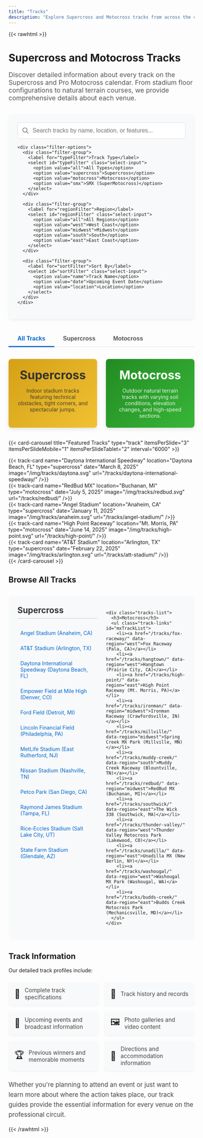 ```yaml
---
title: "Tracks"
description: "Explore Supercross and Motocross tracks from across the country featuring detailed information and specifications"
---
```


{{< rawhtml >}}
<div class="tracks-header">
  <h1>Supercross and Motocross Tracks</h1>
  <p class="tracks-intro">
    Discover detailed information about every track on the Supercross and Pro Motocross calendar. From stadium floor configurations to natural terrain courses, we provide comprehensive details about each venue.
  </p>

  <!-- Searchable Track Filter Section -->
  <div class="search-filter-container">
    <div class="search-box">
      <input type="text" id="trackSearch" class="search-input" placeholder="Search tracks by name, location, or features..." />
      <svg xmlns="http://www.w3.org/2000/svg" class="search-icon" fill="none" viewBox="0 0 24 24" stroke="currentColor">
        <path stroke-linecap="round" stroke-linejoin="round" stroke-width="2" d="M21 21l-6-6m2-5a7 7 0 11-14 0 7 7 0 0114 0z" />
      </svg>
    </div>
    
    <div class="filter-options">
      <div class="filter-group">
        <label for="typeFilter">Track Type</label>
        <select id="typeFilter" class="select-input">
          <option value="all">All Types</option>
          <option value="supercross">Supercross</option>
          <option value="motocross">Motocross</option>
          <option value="smx">SMX (SuperMotocross)</option>
        </select>
      </div>
      
      <div class="filter-group">
        <label for="regionFilter">Region</label>
        <select id="regionFilter" class="select-input">
          <option value="all">All Regions</option>
          <option value="west">West Coast</option>
          <option value="midwest">Midwest</option>
          <option value="south">South</option>
          <option value="east">East Coast</option>
        </select>
      </div>
      
      <div class="filter-group">
        <label for="sortFilter">Sort By</label>
        <select id="sortFilter" class="select-input">
          <option value="name">Track Name</option>
          <option value="date">Upcoming Event Date</option>
          <option value="location">Location</option>
        </select>
      </div>
    </div>
  </div>
</div>

<div class="track-type-tabs">
  <button id="allTab" class="track-tab active" data-type="all">All Tracks</button>
  <button id="sxTab" class="track-tab" data-type="supercross">Supercross</button>
  <button id="mxTab" class="track-tab" data-type="motocross">Motocross</button>
</div>

<div class="track-types">
  <div class="track-type supercross">
    <h2>Supercross</h2>
    <p>Indoor stadium tracks featuring technical obstacles, tight corners, and spectacular jumps.</p>
  </div>
  
  <div class="track-type motocross">
    <h2>Motocross</h2>
    <p>Outdoor natural terrain tracks with varying soil conditions, elevation changes, and high-speed sections.</p>
  </div>
</div>

{{< card-carousel title="Featured Tracks" type="track" itemsPerSlide="3" itemsPerSlideMobile="1" itemsPerSlideTablet="2" interval="6000" >}}
  <div class="card-carousel-item">
    {{< track-card name="Daytona International Speedway" location="Daytona Beach, FL" type="supercross" date="March 8, 2025" image="/img/tracks/daytona.svg" url="/tracks/daytona-international-speedway/" />}}
  </div>
  <div class="card-carousel-item">
    {{< track-card name="RedBud MX" location="Buchanan, MI" type="motocross" date="July 5, 2025" image="/img/tracks/redbud.svg" url="/tracks/redbud/" />}}
  </div>
  <div class="card-carousel-item">
    {{< track-card name="Angel Stadium" location="Anaheim, CA" type="supercross" date="January 11, 2025" image="/img/tracks/anaheim.svg" url="/tracks/angel-stadium/" />}}
  </div>
  <div class="card-carousel-item">
    {{< track-card name="High Point Raceway" location="Mt. Morris, PA" type="motocross" date="June 14, 2025" image="/img/tracks/high-point.svg" url="/tracks/high-point/" />}}
  </div>
  <div class="card-carousel-item">
    {{< track-card name="AT&T Stadium" location="Arlington, TX" type="supercross" date="February 22, 2025" image="/img/tracks/arlington.svg" url="/tracks/att-stadium/" />}}
  </div>
{{< /card-carousel >}}

<div id="searchResults" class="search-results-container hidden">
  <h2>Search Results <span id="resultCount">(0)</span></h2>
  <div id="noResults" class="no-results hidden">
    <p>No tracks found matching your search criteria.</p>
  </div>
  <div class="track-grid search-results-grid" id="searchResultsGrid">
    <!-- Search results will be dynamically added here -->
  </div>
</div>

<h2>Browse All Tracks</h2>

<div class="interactive-track-grid hidden">
  <div class="tracks-grid">
    <div class="tracks-list">
      <h3>Supercross</h3>
      <ul class="track-links" id="sxTrackList">
        <li><a href="/tracks/angel-stadium/" data-region="west">Angel Stadium (Anaheim, CA)</a></li>
        <li><a href="/tracks/at-t-stadium/" data-region="south">AT&T Stadium (Arlington, TX)</a></li>
        <li><a href="/tracks/daytona-international-speedway/" data-region="south">Daytona International Speedway (Daytona Beach, FL)</a></li>
        <li><a href="/tracks/empower-field/" data-region="west">Empower Field at Mile High (Denver, CO)</a></li>
        <li><a href="/tracks/ford-field/" data-region="midwest">Ford Field (Detroit, MI)</a></li>
        <li><a href="/tracks/lincoln-financial-field/" data-region="east">Lincoln Financial Field (Philadelphia, PA)</a></li>
        <li><a href="/tracks/metlife-stadium/" data-region="east">MetLife Stadium (East Rutherford, NJ)</a></li>
        <li><a href="/tracks/nissan-stadium/" data-region="south">Nissan Stadium (Nashville, TN)</a></li>
        <li><a href="/tracks/petco-park/" data-region="west">Petco Park (San Diego, CA)</a></li>
        <li><a href="/tracks/raymond-james-stadium/" data-region="south">Raymond James Stadium (Tampa, FL)</a></li>
        <li><a href="/tracks/rice-eccles-stadium/" data-region="west">Rice-Eccles Stadium (Salt Lake City, UT)</a></li>
        <li><a href="/tracks/state-farm-stadium/" data-region="west">State Farm Stadium (Glendale, AZ)</a></li>
      </ul>
    </div>
    
    <div class="tracks-list">
      <h3>Motocross</h3>
      <ul class="track-links" id="mxTrackList">
        <li><a href="/tracks/fox-raceway/" data-region="west">Fox Raceway (Pala, CA)</a></li>
        <li><a href="/tracks/hangtown/" data-region="west">Hangtown (Prairie City, CA)</a></li>
        <li><a href="/tracks/high-point/" data-region="east">High Point Raceway (Mt. Morris, PA)</a></li>
        <li><a href="/tracks/ironman/" data-region="midwest">Ironman Raceway (Crawfordsville, IN)</a></li>
        <li><a href="/tracks/millville/" data-region="midwest">Spring Creek MX Park (Millville, MN)</a></li>
        <li><a href="/tracks/muddy-creek/" data-region="south">Muddy Creek Raceway (Blountville, TN)</a></li>
        <li><a href="/tracks/redbud/" data-region="midwest">RedBud MX (Buchanan, MI)</a></li>
        <li><a href="/tracks/southwick/" data-region="east">The Wick 338 (Southwick, MA)</a></li>
        <li><a href="/tracks/thunder-valley/" data-region="west">Thunder Valley Motocross Park (Lakewood, CO)</a></li>
        <li><a href="/tracks/unadilla/" data-region="east">Unadilla MX (New Berlin, NY)</a></li>
        <li><a href="/tracks/washougal/" data-region="west">Washougal MX Park (Washougal, WA)</a></li>
        <li><a href="/tracks/budds-creek/" data-region="east">Budds Creek Motocross Park (Mechanicsville, MD)</a></li>
      </ul>
    </div>
  </div>
</div>

<h2>Track Information</h2>

<div class="tracks-info">
  <p>Our detailed track profiles include:</p>
  
  <ul class="feature-list">
    <li>
      <span class="feature-icon">📏</span>
      <span class="feature-text">Complete track specifications</span>
    </li>
    <li>
      <span class="feature-icon">📜</span>
      <span class="feature-text">Track history and records</span>
    </li>
    <li>
      <span class="feature-icon">📅</span>
      <span class="feature-text">Upcoming events and broadcast information</span>
    </li>
    <li>
      <span class="feature-icon">🖼️</span>
      <span class="feature-text">Photo galleries and video content</span>
    </li>
    <li>
      <span class="feature-icon">🏆</span>
      <span class="feature-text">Previous winners and memorable moments</span>
    </li>
    <li>
      <span class="feature-icon">🚗</span>
      <span class="feature-text">Directions and accommodation information</span>
    </li>
  </ul>
  
  <p class="track-conclusion">Whether you're planning to attend an event or just want to learn more about where the action takes place, our track guides provide the essential information for every venue on the professional circuit.</p>
</div>

<script>
  document.addEventListener('DOMContentLoaded', function() {
    const searchInput = document.getElementById('trackSearch');
    const typeFilter = document.getElementById('typeFilter');
    const regionFilter = document.getElementById('regionFilter');
    const sortFilter = document.getElementById('sortFilter');
    const searchResults = document.getElementById('searchResults');
    const searchResultsGrid = document.getElementById('searchResultsGrid');
    const resultCount = document.getElementById('resultCount');
    const noResults = document.getElementById('noResults');
    const trackTabs = document.querySelectorAll('.track-tab');
    const sxTrackLinks = document.querySelectorAll('#sxTrackList li a');
    const mxTrackLinks = document.querySelectorAll('#mxTrackList li a');
    
    // Sample track data (this would ideally be loaded from your site data)
    // In a real implementation, you would use Hugo to generate this data
    const tracks = [
      { name: "Angel Stadium", location: "Anaheim, CA", type: "supercross", region: "west", date: "January 11, 2025", image: "/img/tracks/angel-stadium.svg", url: "/tracks/angel-stadium/" },
      { name: "AT&T Stadium", location: "Arlington, TX", type: "supercross", region: "south", date: "February 22, 2025", image: "/img/tracks/att-stadium.svg", url: "/tracks/at-t-stadium/" },
      { name: "Daytona International Speedway", location: "Daytona Beach, FL", type: "supercross", region: "south", date: "March 8, 2025", image: "/img/tracks/daytona.svg", url: "/tracks/daytona-international-speedway/" },
      { name: "Fox Raceway", location: "Pala, CA", type: "motocross", region: "west", date: "May 25, 2025", image: "/img/tracks/fox-raceway.svg", url: "/tracks/fox-raceway/" },
      { name: "RedBud MX", location: "Buchanan, MI", type: "motocross", region: "midwest", date: "July 5, 2025", image: "/img/tracks/redbud.svg", url: "/tracks/redbud/" },
      { name: "Unadilla MX", location: "New Berlin, NY", type: "motocross", region: "east", date: "August 16, 2025", image: "/img/tracks/track-template.svg", url: "/tracks/unadilla/" }
    ];
    
    function filterTracks() {
      const searchTerm = searchInput.value.toLowerCase();
      const typeValue = typeFilter.value;
      const regionValue = regionFilter.value;
      const sortValue = sortFilter.value;
      
      let filteredTracks = tracks.filter(track => {
        const nameMatch = track.name.toLowerCase().includes(searchTerm);
        const locationMatch = track.location.toLowerCase().includes(searchTerm);
        const typeMatch = typeValue === 'all' || track.type === typeValue;
        const regionMatch = regionValue === 'all' || track.region === regionValue;
        
        return (nameMatch || locationMatch) && typeMatch && regionMatch;
      });
      
      // Sort the filtered tracks
      filteredTracks.sort((a, b) => {
        if (sortValue === 'name') {
          return a.name.localeCompare(b.name);
        } else if (sortValue === 'date') {
          // This is a simplified sort - in real implementation, you'd use Date objects
          return a.date.localeCompare(b.date);
        } else if (sortValue === 'location') {
          return a.location.localeCompare(b.location);
        }
      });
      
      displayResults(filteredTracks);
    }
    
    function displayResults(filteredTracks) {
      searchResultsGrid.innerHTML = '';
      
      if (filteredTracks.length === 0) {
        noResults.classList.remove('hidden');
        searchResults.classList.remove('hidden');
        resultCount.textContent = '(0)';
        return;
      }
      
      noResults.classList.add('hidden');
      searchResults.classList.remove('hidden');
      resultCount.textContent = `(${filteredTracks.length})`;
      
      filteredTracks.forEach(track => {
        const trackCard = document.createElement('div');
        trackCard.className = 'track-grid-item';
        trackCard.innerHTML = `
          <div class="track-card rounded-lg overflow-hidden shadow-md hover:shadow-xl transition-all duration-300 transform hover:-translate-y-1">
            <div class="relative">
              <img src="${track.image}" alt="${track.name}" class="w-full h-60 object-cover" />
              
              <div class="absolute top-3 right-3 px-3 py-1 rounded-full text-white font-bold text-sm shadow-md track-type-badge ${track.type}-type">
                ${track.type}
              </div>
              
              <div class="absolute bottom-3 right-3 bg-black bg-opacity-70 text-white font-bold px-3 py-1 rounded-md">
                ${track.date}
              </div>
            </div>
            
            <div class="p-4 bg-white dark:bg-neutral-800">
              <h3 class="text-xl font-bold mb-1 text-neutral-800 dark:text-neutral-100">${track.name}</h3>
              
              <div class="mb-2 flex items-center">
                <svg xmlns="http://www.w3.org/2000/svg" fill="none" viewBox="0 0 24 24" stroke-width="1.5" stroke="currentColor" class="w-4 h-4 mr-1 text-neutral-500">
                  <path stroke-linecap="round" stroke-linejoin="round" d="M15 10.5a3 3 0 1 1-6 0 3 3 0 0 1 6 0Z" />
                  <path stroke-linecap="round" stroke-linejoin="round" d="M19.5 10.5c0 7.142-7.5 11.25-7.5 11.25S4.5 17.642 4.5 10.5a7.5 7.5 0 1 1 15 0Z" />
                </svg>
                <span class="text-sm text-neutral-600 dark:text-neutral-400">${track.location}</span>
              </div>
              
              <div class="mt-4 pt-3 border-t border-neutral-200 dark:border-neutral-700 flex justify-center">
                <a href="${track.url}" class="view-track-btn flex items-center">
                  <span>View Details</span>
                  <svg xmlns="http://www.w3.org/2000/svg" class="h-3.5 w-3.5 ml-1" fill="none" viewBox="0 0 24 24" stroke="currentColor">
                    <path stroke-linecap="round" stroke-linejoin="round" stroke-width="2" d="M9 5l7 7-7 7" />
                  </svg>
                </a>
              </div>
            </div>
          </div>
        `;
        
        searchResultsGrid.appendChild(trackCard);
      });
    }
    
    // Filter tracks from the sxTrackList and mxTrackList based on region
    function filterTrackLists() {
      const selectedRegion = regionFilter.value;
      
      if (selectedRegion === 'all') {
        // Show all tracks
        sxTrackLinks.forEach(link => {
          link.parentElement.style.display = 'block';
        });
        
        mxTrackLinks.forEach(link => {
          link.parentElement.style.display = 'block';
        });
        return;
      }
      
      // Filter SX tracks
      sxTrackLinks.forEach(link => {
        const trackRegion = link.getAttribute('data-region');
        if (trackRegion === selectedRegion) {
          link.parentElement.style.display = 'block';
        } else {
          link.parentElement.style.display = 'none';
        }
      });
      
      // Filter MX tracks
      mxTrackLinks.forEach(link => {
        const trackRegion = link.getAttribute('data-region');
        if (trackRegion === selectedRegion) {
          link.parentElement.style.display = 'block';
        } else {
          link.parentElement.style.display = 'none';
        }
      });
    }
    
    // Event listeners
    searchInput.addEventListener('input', filterTracks);
    typeFilter.addEventListener('change', function() {
      filterTracks();
      // Update active tab
      trackTabs.forEach(tab => {
        if (tab.getAttribute('data-type') === typeFilter.value) {
          trackTabs.forEach(t => t.classList.remove('active'));
          tab.classList.add('active');
        }
      });
    });
    
    regionFilter.addEventListener('change', function() {
      filterTracks();
      filterTrackLists();
    });
    
    sortFilter.addEventListener('change', filterTracks);
    
    // Track tabs functionality
    trackTabs.forEach(tab => {
      tab.addEventListener('click', function() {
        const selectedType = this.getAttribute('data-type');
        
        // Update active tab
        trackTabs.forEach(t => t.classList.remove('active'));
        this.classList.add('active');
        
        // Update type filter
        typeFilter.value = selectedType;
        filterTracks();
      });
    });
  });
</script>

<style>
  /* Tracks Header Styling */
  .tracks-header {
    margin-bottom: 2rem;
  }
  
  .tracks-intro {
    font-size: 1.1rem;
    color: #555;
    margin-bottom: 2rem;
    max-width: 900px;
  }
  
  /* Search and Filter Styling */
  .search-filter-container {
    background-color: #f8f9fa;
    border-radius: 10px;
    padding: 1.5rem;
    margin-bottom: 2rem;
    box-shadow: 0 4px 6px rgba(0,0,0,0.05);
  }
  
  .search-box {
    position: relative;
    margin-bottom: 1rem;
  }
  
  .search-input {
    width: 100%;
    padding: 0.75rem 1rem 0.75rem 2.5rem;
    border: 1px solid #ddd;
    border-radius: 6px;
    font-size: 1rem;
    transition: all 0.2s ease;
  }
  
  .search-input:focus {
    border-color: #0066cc;
    box-shadow: 0 0 0 3px rgba(0,102,204,0.2);
    outline: none;
  }
  
  .search-icon {
    position: absolute;
    left: 0.75rem;
    top: 50%;
    transform: translateY(-50%);
    width: 1.25rem;
    height: 1.25rem;
    color: #777;
  }
  
  .filter-options {
    display: grid;
    grid-template-columns: 1fr;
    gap: 1rem;
  }
  
  @media (min-width: 640px) {
    .filter-options {
      grid-template-columns: repeat(2, 1fr);
    }
  }
  
  @media (min-width: 768px) {
    .filter-options {
      grid-template-columns: repeat(3, 1fr);
    }
  }
  
  .filter-group {
    display: flex;
    flex-direction: column;
  }
  
  .filter-group label {
    font-size: 0.875rem;
    font-weight: 600;
    margin-bottom: 0.5rem;
    color: #555;
  }
  
  .select-input {
    padding: 0.6rem 0.75rem;
    border: 1px solid #ddd;
    border-radius: 6px;
    font-size: 0.9rem;
    background-color: white;
    transition: all 0.2s ease;
  }
  
  .select-input:focus {
    border-color: #0066cc;
    box-shadow: 0 0 0 3px rgba(0,102,204,0.2);
    outline: none;
  }
  
  /* Track Type Tabs Styling */
  .track-type-tabs {
    display: flex;
    margin-bottom: 2rem;
    border-bottom: 2px solid #eee;
  }
  
  .track-tab {
    padding: 0.75rem 1.5rem;
    background: none;
    border: none;
    font-weight: 600;
    font-size: 1rem;
    color: #555;
    cursor: pointer;
    transition: all 0.2s ease;
    position: relative;
  }
  
  .track-tab:after {
    content: '';
    position: absolute;
    bottom: -2px;
    left: 0;
    width: 100%;
    height: 3px;
    background-color: transparent;
    transition: background-color 0.2s ease;
  }
  
  .track-tab.active {
    color: #0066cc;
  }
  
  .track-tab.active:after {
    background-color: #0066cc;
  }
  
  .track-tab:hover {
    color: #0066cc;
  }
  
  /* Track Types Styling */
  .track-types {
    display: grid;
    grid-template-columns: 1fr;
    gap: 1.5rem;
    margin: 2rem 0;
  }
  
  @media (min-width: 768px) {
    .track-types {
      grid-template-columns: 1fr 1fr;
    }
  }
  
  .track-type {
    border-radius: 8px;
    overflow: hidden;
    box-shadow: 0 4px 12px rgba(0,0,0,0.1);
    padding: 1.5rem;
    text-align: center;
  }
  
  .supercross {
    background: linear-gradient(135deg, #d4a017, #f1c232);
    color: #333;
  }
  
  .motocross {
    background: linear-gradient(135deg, #228b22, #38b638);
    color: white;
  }
  
  .track-type h2 {
    font-size: 2rem;
    margin-top: 0;
    margin-bottom: 0.75rem;
  }
  
  .track-type p {
    margin-bottom: 0;
    opacity: 0.9;
  }
  
  /* Featured Tracks Styling */
  .featured-tracks {
    display: grid;
    grid-template-columns: repeat(auto-fill, minmax(300px, 1fr));
    gap: 1.5rem;
    margin: 2rem 0;
  }
  
  /* Search Results Styling */
  .search-results-container {
    margin-bottom: 3rem;
  }
  
  .search-results-container.hidden {
    display: none;
  }
  
  .no-results {
    padding: 2rem;
    text-align: center;
    background-color: #f8f9fa;
    border-radius: 8px;
    color: #666;
  }
  
  .no-results.hidden {
    display: none;
  }
  
  .search-results-grid {
    display: grid;
    grid-template-columns: repeat(auto-fill, minmax(300px, 1fr));
    gap: 1.5rem;
  }
  
  /* Tracks Grid Styling */
  .interactive-track-grid {
    background-color: #f8f9fa;
    border-radius: 10px;
    padding: 1.5rem;
    margin: 2rem 0;
  }
  
  .tracks-grid {
    display: grid;
    grid-template-columns: 1fr;
    gap: 1.5rem;
  }
  
  @media (min-width: 768px) {
    .tracks-grid {
      grid-template-columns: 1fr 1fr;
    }
  }
  
  .tracks-list h3 {
    margin-top: 0;
    padding-bottom: 0.5rem;
    border-bottom: 2px solid #ddd;
    font-size: 1.4rem;
    color: #333;
  }
  
  .track-links {
    list-style: none;
    padding: 0;
    margin: 0;
  }
  
  .track-links li {
    margin-bottom: 0.5rem;
    padding: 0.5rem;
    border-radius: 4px;
    transition: all 0.2s ease;
  }
  
  .track-links li:hover {
    background-color: #eee;
  }
  
  .track-links a {
    text-decoration: none;
    color: var(--primary-color, #0066cc);
    transition: color 0.2s ease;
    display: block;
  }
  
  .track-links a:hover {
    color: var(--primary-color-dark, #004c99);
  }
  
  /* Feature List Styling */
  .feature-list {
    list-style-type: none;
    padding: 0;
    margin: 1.5rem 0;
    display: grid;
    grid-template-columns: 1fr;
    gap: 1rem;
  }
  
  @media (min-width: 640px) {
    .feature-list {
      grid-template-columns: repeat(2, 1fr);
    }
  }
  
  @media (min-width: 1024px) {
    .feature-list {
      grid-template-columns: repeat(3, 1fr);
    }
  }
  
  .feature-list li {
    display: flex;
    align-items: center;
    padding: 0.75rem 1rem;
    background-color: #f8f9fa;
    border-radius: 8px;
    box-shadow: 0 2px 4px rgba(0,0,0,0.05);
  }
  
  .feature-icon {
    font-size: 1.5rem;
    margin-right: 0.75rem;
  }
  
  .feature-text {
    font-size: 0.95rem;
    color: #444;
  }
  
  .track-conclusion {
    font-size: 1.05rem;
    color: #444;
    margin-top: 1.5rem;
    line-height: 1.6;
  }
  
  /* Styling for track type badges */
  .track-type-badge {
    box-shadow: 0 2px 4px rgba(0,0,0,0.2);
  }
  
  .supercross-type {
    background-color: #d4a017;
  }
  
  .motocross-type {
    background-color: #228b22;
  }
  
  .smx-type {
    background-color: #9932cc;
  }
  
  /* View Track Button Styling */
  .view-track-btn {
    display: inline-flex;
    align-items: center;
    justify-content: center;
    padding: 0.4rem 0.8rem;
    background-color: #f8f9fa;
    color: var(--primary-color, #0066cc);
    font-size: 0.85rem;
    font-weight: 600;
    border: 1px solid var(--primary-color, #0066cc);
    border-radius: 50px;
    box-shadow: 0 1px 2px rgba(0,0,0,0.04);
    transition: all 0.2s ease;
    text-decoration: none;
  }
  
  .view-track-btn:hover {
    background-color: var(--primary-color, #0066cc);
    color: white;
    transform: translateY(-1px);
    box-shadow: 0 2px 4px rgba(0,0,0,0.1);
  }
  
  .view-track-btn:active {
    transform: translateY(0);
    box-shadow: 0 1px 2px rgba(0,0,0,0.05);
  }
  
  /* Dark mode adjustments */
  @media (prefers-color-scheme: dark) {
    .tracks-intro {
      color: #aaa;
    }
    
    .search-filter-container, 
    .interactive-track-grid,
    .feature-list li {
      background-color: #1f2937;
    }
    
    .filter-group label {
      color: #ccc;
    }
    
    .select-input {
      background-color: #111827;
      border-color: #374151;
      color: #e5e7eb;
    }
    
    .track-type-tabs {
      border-bottom-color: #374151;
    }
    
    .tracks-list h3 {
      border-bottom-color: #374151;
      color: #e5e7eb;
    }
    
    .track-links li:hover {
      background-color: #2d3748;
    }
    
    .track-links a {
      color: var(--primary-color-light, #38bdf8);
    }
    
    .track-links a:hover {
      color: var(--primary-color-lighter, #7dd3fc);
    }
    
    .feature-text {
      color: #d1d5db;
    }
    
    .track-conclusion {
      color: #d1d5db;
    }
    
    .track-tab {
      color: #d1d5db;
    }
    
    .track-tab.active {
      color: #38bdf8;
    }
    
    .track-tab.active:after {
      background-color: #38bdf8;
    }
    
    .view-track-btn {
      background-color: rgba(30, 41, 59, 0.7);
      color: var(--primary-color-light, #38bdf8);
      border-color: var(--primary-color-light, #38bdf8);
    }
    
    .view-track-btn:hover {
      background-color: var(--primary-color-light, #38bdf8);
      color: #0f172a;
    }
  }
</style>
{{< /rawhtml >}}